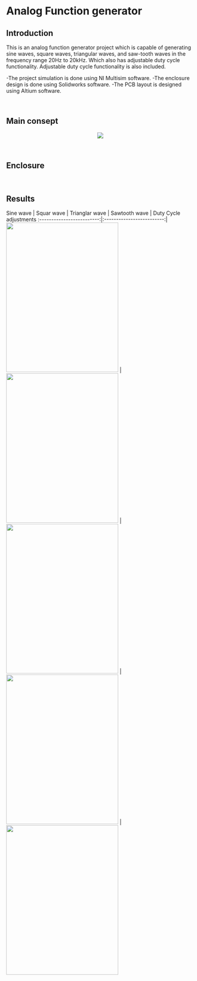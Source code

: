 # Analog Function generator

## Introduction
This is an analog function generator project which is capable of generating sine waves, square waves, triangular waves, and saw-tooth waves in the frequency range 20Hz to 20kHz. Which also has adjustable duty cycle functionality. Adjustable duty cycle functionality is also included.

-The project simulation is done using NI Multisim software.
-The enclosure design is done using Solidworks software. 
-The PCB layout is designed using Altium software.



<br>

## Main consept
<p align="center"><img src="https://user-images.githubusercontent.com/69134587/222908387-d2ff8171-847b-41e0-a88f-04b24c6b6beb.jpeg"></p>

<br>


## Enclosure
<p align="center"><https://user-images.githubusercontent.com/69134587/222908629-c612d156-186b-4a8f-ac71-ada7625b579a.jpeg" ></p>

<br>

## Results

Sine wave                    |  Squar wave               |  Trianglar wave         |  Sawtooth wave        | Duty Cycle adjustments
:-------------------------:|:-------------------------:|
<img src="https://user-images.githubusercontent.com/69134587/222910203-84bddeb5-e7e9-4421-9822-f4e54db3e82d.jpeg" width="300" height="400"> | <img src="https://user-images.githubusercontent.com/69134587/222910049-7ce69c50-b5a0-4ab4-bd06-3192effcfb65.jpeg" width="300" height="400"> | <img src="https://user-images.githubusercontent.com/69134587/222910026-dea2d3c1-61f7-45c4-bea6-c91960f25ebc.jpeg" width="300" height="400"> | <img src="https://user-images.githubusercontent.com/69134587/222910811-99463169-4f9f-4f23-8bba-c9b1aea3a4fb.jpeg" width="300" height="400">  | <img src="https://user-images.githubusercontent.com/69134587/222910946-81abf36c-2078-4eaa-95e1-5678e74e6832.jpeg" width="300" height="400">

<br>
